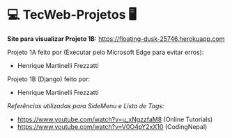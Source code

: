 # :computer: **TecWeb-Projetos** :desktop_computer:


**Site para visualizar Projeto 1B:** https://floating-dusk-25746.herokuapp.com


Projeto 1A feito por (Executar pelo Microsoft Edge para evitar erros):
- Henrique Martinelli Frezzatti

Projeto 1B (Django) feito por:
- Henrique Martinelli Frezzatti


*Referências utilizadas para SideMenu e Lista de Tags:*
- https://www.youtube.com/watch?v=u_xNgzzfaM8 (Online Tutorials)
- https://www.youtube.com/watch?v=V0O4pY2xX10 (CodingNepal)
